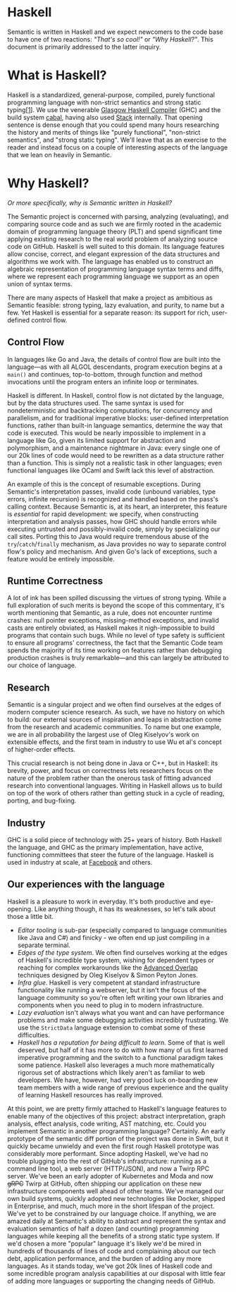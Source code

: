 # Haskell

Semantic is written in Haskell and we expect newcomers to the code base to have one of two reactions: *"That's so cool!"* or *"Why Haskell?"*. This document is primarily addressed to the latter inquiry.

# What is Haskell?

Haskell is a standardized, general-purpose, compiled, purely functional programming language with non-strict semantics and strong static typing[[1][]]. We use the venerable [Glasgow Haskell Compiler][GHC] (GHC) and the build system [cabal][], having also used [Stack][] internally. That opening sentence is dense enough that you could spend many hours researching the history and merits of things like "purely functional", "non-strict semantics", and "strong static typing". We'll leave that as an exercise to the reader and instead focus on a couple of interesting aspects of the language that we lean on heavily in Semantic.

# Why Haskell?

*Or more specifically, why is Semantic written in Haskell?*

The Semantic project is concerned with parsing, analyzing (evaluating), and comparing source code and as such we are firmly rooted in the academic domain of programming language theory (PLT) and spend significant time applying existing research to the real world problem of analyzing source code on GitHub. Haskell is well suited to this domain. Its language features allow concise, correct, and elegant expression of the data structures and algorithms we work with. The language has enabled us to construct an algebraic representation of programming language syntax terms and diffs, where we represent each programming language we support as an open union of syntax terms.

There are many aspects of Haskell that make a project as ambitious as Semantic feasible: strong typing, lazy evaluation, and purity, to name but a few. Yet Haskell is essential for a separate reason: its support for rich, user-defined control flow.

## Control Flow

In languages like Go and Java, the details of control flow are built into the language—as with all ALGOL descendants, program execution begins at a `main()` and continues, top-to-bottom, through function and method invocations until the program enters an infinite loop or terminates.

Haskell is different. In Haskell, control flow is not dictated by the language, but by the data structures used. The same syntax is used for nondeterministic and backtracking computations, for concurrency and parallelism, and for traditional imperative blocks: user-defined interpretation functions, rather than built-in language semantics, determine the way that code is executed. This would be nearly impossible to implement in a language like Go, given its limited support for abstraction and polymorphism, and a maintenance nightmare in Java: every single one of our 20k lines of code would need to be rewritten as a data structure rather than a function. This is simply not a realistic task in other languages; even functional languages like OCaml and Swift lack this level of abstraction.

An example of this is the concept of resumable exceptions. During Semantic's interpretation passes, invalid code (unbound variables, type errors, infinite recursion) is recognized and handled based on the pass's calling context. Because Semantic is, at its heart, an interpreter, this feature is _essential_ for rapid development: we specify, when constructing interpretation and analysis passes, how GHC should handle errors while executing untrusted and possibly-invalid code, simply by specializing our call sites. Porting this to Java would require tremendous abuse of the `try`/`catch`/`finally` mechanism, as Java provides no way to separate control flow's policy and mechanism. And given Go's lack of exceptions, such a feature would be entirely impossible.

## Runtime Correctness

A lot of ink has been spilled discussing the virtues of strong typing. While a full exploration of such merits is beyond the scope of this commentary, it's worth mentioning that Semantic, as a rule, does not encounter runtime crashes: null pointer exceptions, missing-method exceptions, and invalid casts are entirely obviated, as Haskell makes it nigh-impossible to build programs that contain such bugs. While no level of type safety is sufficient to ensure all programs' correctness, the fact that the Semantic Code team spends the majority of its time working on features rather than debugging production crashes is truly remarkable—and this can largely be attributed to our choice of language.

## Research

Semantic is a singular project and we often find ourselves at the edges of modern computer science research. As such, we have no history on which to build: our external sources of inspiration and leaps in abstraction come from the research and academic communities. To name but one example, we are in all probability the largest use of Oleg Kiselyov's work on extensible effects, and the first team in industry to use Wu et al's concept of higher-order effects.

This crucial research is not being done in Java or C++, but in Haskell: its brevity, power, and focus on correctness lets researchers focus on the nature of the problem rather than the onerous task of fitting advanced research into conventional languages. Writing in Haskell allows us to build on top of the work of others rather than getting stuck in a cycle of reading, porting, and bug-fixing.

## Industry

GHC is a solid piece of technology with 25+ years of history. Both Haskell the language, and GHC as the primary implementation, have active, functioning committees that steer the future of the language. Haskell is used in industry at scale, at [Facebook][] and others.

## Our experiences with the language

Haskell is a pleasure to work in everyday. It's both productive and eye-opening. Like anything though, it has its weaknesses, so let's talk about those a little bit.

- *Editor tooling* is sub-par (especially compared to language communities like Java and C#) and finicky - we often end up just compiling in a separate terminal.
- *Edges of the type system*. We often find ourselves working at the edges of Haskell's incredible type system, wishing for dependent types or reaching for complex workarounds like the [Advanced Overlap][] techniques designed by Oleg Kiselyov & Simon Peyton Jones.
- *Infra glue*. Haskell is very competent at standard infrastructure functionality like running a webserver, but it isn't the focus of the language community so you're often left writing your own libraries and components when you need to plug in to modern infrastructure.
- *Lazy evaluation* isn't always what you want and can have performance problems and make some debugging activities incredibly frustrating. We use the `StrictData` language extension to combat some of these difficulties.
- *Haskell has a reputation for being difficult to learn.* Some of that is well deserved, but half of it has more to do with how many of us first learned imperative programming and the switch to a functional paradigm takes some patience. Haskell also leverages a much more mathematically rigorous set of abstractions which likely aren't as familiar to web developers. We have, however, had very good luck on-boarding new team members with a wide range of previous experience and the quality of learning Haskell resources has really improved.

At this point, we are pretty firmly attached to Haskell's language features to enable many of the objectives of this project: abstract interpretation, graph analysis, effect analysis, code writing, AST matching, etc. Could you implement Semantic in another programming language? Certainly. An early prototype of the semantic diff portion of the project was done in Swift, but it quickly became unwieldy and even the first rough Haskell prototype was considerably more performant. Since adopting Haskell, we've had no trouble plugging into the rest of GitHub's infrastructure: running as a command line tool, a web server (HTTP/JSON), and now a Twirp RPC server. We've been an early adopter of Kubernetes and Moda and now ~~gRPC~~ Twirp at GitHub, often shipping our application on these new infrastructure components well ahead of other teams. We've managed our own build systems, quickly adopted new technologies like Docker, shipped in Enterprise, and much, much more in the short lifespan of the project. We've yet to be constrained by our language choice. If anything, we are amazed daily at Semantic's ability to abstract and represent the syntax and evaluation semantics of half a dozen (and counting) programming languages while keeping all the benefits of a strong static type system. If we'd chosen a more "popular" language it's likely we'd be mired in hundreds of thousands of lines of code and complaining about our tech debt, application performance, and the burden of adding any more languages. As it stands today, we've got 20k lines of Haskell code and some incredible program analysis capabilities at our disposal with little fear of adding more languages or supporting the changing needs of GitHub.

[1]: https://en.wikipedia.org/wiki/Haskell_(programming_language)
[cabal]: https://cabal.readthedocs.io/en/latest/
[Stack]: https://docs.haskellstack.org/en/stable/README/
[GHC]: https://en.wikipedia.org/wiki/Glasgow_Haskell_Compiler
[Facebook]: https://github.com/facebook/Haxl
[Advanced Overlap]: https://wiki.haskell.org/GHC/AdvancedOverlap
